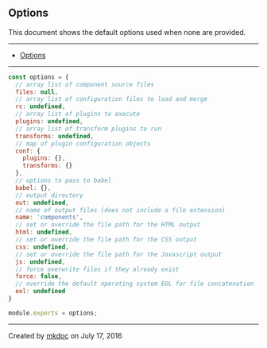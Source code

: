 ## Options

This document shows the default options used when none are provided.

---

- [Options](#options)

---

```javascript
const options = {
  // array list of component source files
  files: null,
  // array list of configuration files to load and merge
  rc: undefined,
  // array list of plugins to execute
  plugins: undefined,
  // array list of transform plugins to run
  transforms: undefined,
  // map of plugin configuration objects
  conf: {
    plugins: {},
    transforms: {}
  },
  // options to pass to babel
  babel: {},
  // output directory
  out: undefined,
  // name of output files (does not include a file extension)
  name: 'components',
  // set or override the file path for the HTML output
  html: undefined,
  // set or override the file path for the CSS output
  css: undefined,
  // set or override the file path for the Javascript output
  js: undefined,
  // force overwrite files if they already exist
  force: false,
  // override the default operating system EOL for file concatenation
  eol: undefined
}

module.exports = options;
```

---

Created by [mkdoc](https://github.com/mkdoc/mkdoc) on July 17, 2016

